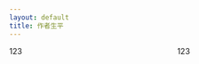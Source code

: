 ```yaml
---
layout: default
title: 作者生平
---
```


<div class="container">
    <div class="bg-secondary" style="width: 40%; float: left">123</div>
    <div class="bg-secondary" style="width: 40%; float: right">123</div>
</div>
